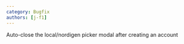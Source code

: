 ```yaml
---
category: Bugfix
authors: [j-f1]
---
```


Auto-close the local/nordigen picker modal after creating an account
